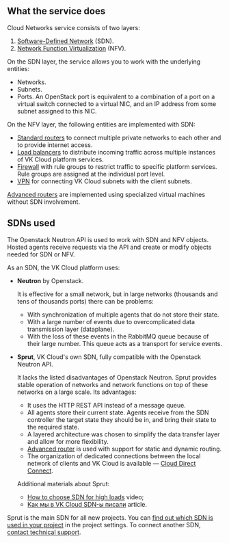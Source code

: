 ## What the service does

Cloud Networks service consists of two layers:

1. [Software-Defined Network](https://en.wikipedia.org/wiki/Software-defined_networking) (SDN).
1. [Network Function Virtualization](https://en.wikipedia.org/wiki/Network_function_virtualization) (NFV).

On the SDN layer, the service allows you to work with the underlying entities:

- Networks.
- Subnets.
- Ports. An OpenStack port is equivalent to a combination of a port on a virtual switch connected to a virtual NIC, and an IP address from some subnet assigned to this NIC.

On the NFV layer, the following entities are implemented with SDN:

- [Standard routers](../router) to connect multiple private networks to each other and to provide internet access.
- [Load balancers](/en/networks/balancing/concepts/load-balancer) to distribute incoming traffic across multiple instances of VK Cloud platform services.
- [Firewall](../traffic-limiting) with rule groups to restrict traffic to specific platform services. Rule groups are assigned at the individual port level.
- [VPN](../vpn) for connecting VK Cloud subnets with the client subnets.

[Advanced routers](../router) are implemented using specialized virtual machines without SDN involvement.

## SDNs used

The Openstack Neutron API is used to work with SDN and NFV objects. Hosted agents receive requests via the API and create or modify objects needed for SDN or NFV.

As an SDN, the VK Cloud platform uses:

- **Neutron** by Openstack.

  It is effective for a small network, but in large networks (thousands and tens of thousands ports) there can be problems:

  - With synchronization of multiple agents that do not store their state.
  - With a large number of events due to overcomplicated data transmission layer (dataplane).
  - With the loss of these events in the RabbitMQ queue because of their large number. This queue acts as a transport for service events.

- **Sprut**, VK Cloud's own SDN, fully compatible with the Openstack Neutron API.

  It lacks the listed disadvantages of Openstack Neutron. Sprut provides stable operation of networks and network functions on top of these networks on a large scale. Its advantages:

  - It uses the HTTP REST API instead of a message queue.
  - All agents store their current state. Agents receive from the SDN controller the target state they should be in, and bring their state to the required state.
  - A layered architecture was chosen to simplify the data transfer layer and allow for more flexibility.
  - [Advanced router](../../how-to-guides/advanced-router) is used with support for static and dynamic routing.
  - The organization of dedicated connections between the local network of clients and VK Cloud is available — [Cloud Direct Connect](https://cloud.vk.com/direct-connect).

  Additional materials about Sprut:

  - [How to choose SDN for high loads](https://www.youtube.com/watch?v=iqSXRZ8b_bk) video;
  - [Как мы в VK Cloud SDN-ы писали](https://habr.com/ru/companies/vk/articles/763760/) article.

<info>

Sprut is the main SDN for all new projects. You can [find out which SDN is used in your project](en/tools-for-using-services/account/service-management/project-settings/manage#sdn_view) in the project settings. To connect another SDN, [contact technical support](mailto:support@mcs.mail.ru).

</info>
